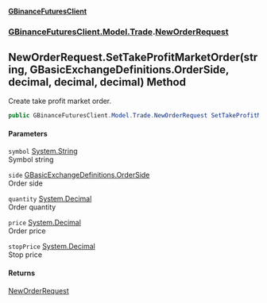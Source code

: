 #### [GBinanceFuturesClient](./index.md 'index')
### [GBinanceFuturesClient.Model.Trade](./GBinanceFuturesClient-Model-Trade.md 'GBinanceFuturesClient.Model.Trade').[NewOrderRequest](./GBinanceFuturesClient-Model-Trade-NewOrderRequest.md 'GBinanceFuturesClient.Model.Trade.NewOrderRequest')
## NewOrderRequest.SetTakeProfitMarketOrder(string, GBasicExchangeDefinitions.OrderSide, decimal, decimal, decimal) Method
Create take profit market order.  
```csharp
public GBinanceFuturesClient.Model.Trade.NewOrderRequest SetTakeProfitMarketOrder(string symbol, GBasicExchangeDefinitions.OrderSide side, decimal quantity, decimal price, decimal stopPrice);
```
#### Parameters
<a name='GBinanceFuturesClient-Model-Trade-NewOrderRequest-SetTakeProfitMarketOrder(string_GBasicExchangeDefinitions-OrderSide_decimal_decimal_decimal)-symbol'></a>
`symbol` [System.String](https://docs.microsoft.com/en-us/dotnet/api/System.String 'System.String')  
Symbol string  
  
<a name='GBinanceFuturesClient-Model-Trade-NewOrderRequest-SetTakeProfitMarketOrder(string_GBasicExchangeDefinitions-OrderSide_decimal_decimal_decimal)-side'></a>
`side` [GBasicExchangeDefinitions.OrderSide](https://docs.microsoft.com/en-us/dotnet/api/GBasicExchangeDefinitions.OrderSide 'GBasicExchangeDefinitions.OrderSide')  
Order side  
  
<a name='GBinanceFuturesClient-Model-Trade-NewOrderRequest-SetTakeProfitMarketOrder(string_GBasicExchangeDefinitions-OrderSide_decimal_decimal_decimal)-quantity'></a>
`quantity` [System.Decimal](https://docs.microsoft.com/en-us/dotnet/api/System.Decimal 'System.Decimal')  
Order quantity  
  
<a name='GBinanceFuturesClient-Model-Trade-NewOrderRequest-SetTakeProfitMarketOrder(string_GBasicExchangeDefinitions-OrderSide_decimal_decimal_decimal)-price'></a>
`price` [System.Decimal](https://docs.microsoft.com/en-us/dotnet/api/System.Decimal 'System.Decimal')  
Order price  
  
<a name='GBinanceFuturesClient-Model-Trade-NewOrderRequest-SetTakeProfitMarketOrder(string_GBasicExchangeDefinitions-OrderSide_decimal_decimal_decimal)-stopPrice'></a>
`stopPrice` [System.Decimal](https://docs.microsoft.com/en-us/dotnet/api/System.Decimal 'System.Decimal')  
Stop price  
  
#### Returns
[NewOrderRequest](./GBinanceFuturesClient-Model-Trade-NewOrderRequest.md 'GBinanceFuturesClient.Model.Trade.NewOrderRequest')  
